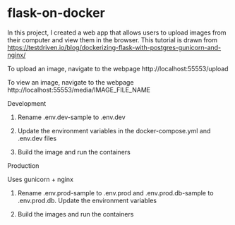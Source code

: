 # flask-on-docker

In this project, I created a web app that allows users to upload images from their computer and view them in the browser. This tutorial is drawn from https://testdriven.io/blog/dockerizing-flask-with-postgres-gunicorn-and-nginx/

To upload an image, navigate to the webpage http://localhost:55553/upload

To view an image, navigate to the webpage http://localhost:55553/media/IMAGE_FILE_NAME

Development

1. Rename .env.dev-sample to .env.dev

2. Update the environment variables in the docker-compose.yml and .env.dev files

3. Build the image and run the containers

Production

Uses gunicorn + nginx

1. Rename .env.prod-sample to .env.prod and .env.prod.db-sample to .env.prod.db. Update the environment variables

2. Build the images and run the containers


